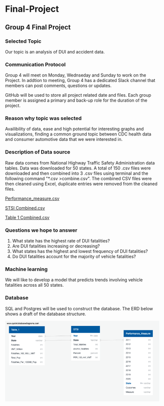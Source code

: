 # Final-Project
## Group 4 Final Project


### Selected Topic

Our topic is an analysis of DUI and accident data.

### Communication Protocol

Group 4 will meet on Monday, Wednseday and Sunday to work on the Project. In addtion to meeting, Group 4 has a dedicated Slack channel that members can post comments, questions or updates.

GitHub will be used to store all project related date and files. Each group member is assigned a primary and back-up role for the duration of the project. 

### Reason why topic was selected 

Availibility of data, ease and high potential for interesting graphs and visualizations, finding a common ground topic between CDC health data and consumer automotive data that we were interested in.

### Description of Data source

Raw data comes from National Highway Traffic Safety Administration data tables. Data was downloaded for 50 states. A total of 150 .csv files were downloaded and then combined into 3 .csv files using terminal and the following command "*.csv >combine.csv". The combined CSV files were then cleaned using Excel, duplicate entries were removed from the cleaned files. 

[Performance_measure.csv](https://github.com/pperlinski/Final-Project/blob/main/Performance_measure.csv)

[STSI Combined.csv](https://github.com/pperlinski/Final-Project/blob/main/STSI%20Combined%20.csv)

[Table 1 Combined.csv](https://github.com/pperlinski/Final-Project/blob/main/Table%201%20Combined.csv)


### Questions we hope to answer

1. What state has the highest rate of DUI fatalities?
2. Are DUI fatalities increasing or decreasing? 
3. What states has the highest and lowest frequency of DUI fatalities?
4. Do DUI fatalities account for the majority of vehicle fatalities? 

### Machine learning

We will like to develop a model that predicts trends involving vehicle fatalities across all 50 states. 

### Database

SQL and Postgres will be used to construct the database. The ERD below shows a draft of the database structure. 

![QuickDBD-export(1).png](https://github.com/pperlinski/Final-Project/blob/main/QuickDBD-export%20(1).png)
